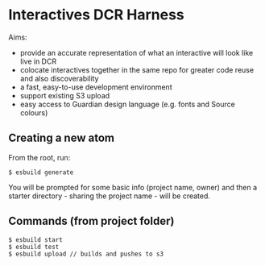 # Interactives DCR Harness

Aims:

- provide an accurate representation of what an interactive will look like live
  in DCR
- colocate interactives together in the same repo for greater code reuse and
  also discoverability
- a fast, easy-to-use development environment
- support existing S3 upload
- easy access to Guardian design language (e.g. fonts and Source colours)

## Creating a new atom

From the root, run:

    $ esbuild generate

You will be prompted for some basic info (project name, owner) and then a
starter directory - sharing the project name - will be created.

## Commands (from project folder)

    $ esbuild start
    $ esbuild test
    $ esbuild upload // builds and pushes to s3
